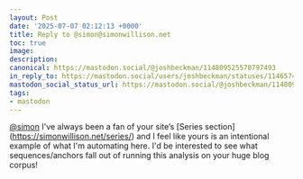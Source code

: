 ```yaml
---
layout: Post
date: '2025-07-07 02:12:13 +0000'
title: Reply to @simon@simonwillison.net
toc: true
image:
description:
canonical: https://mastodon.social/@joshbeckman/114809525570797493
in_reply_to: https://mastodon.social/users/joshbeckman/statuses/114657458052945348
mastodon_social_status_url: https://mastodon.social/@joshbeckman/114809525570797493
tags:
- mastodon
---
```


<p><span class="h-card" translate="no"><a href="https://fedi.simonwillison.net/@simon" class="u-url mention">@<span>simon</span></a></span> I&#39;ve always been a fan of your site’s [Series section](<a href="https://simonwillison.net/series/" target="_blank" rel="nofollow noopener" translate="no"><span class="invisible">https://</span><span class="">simonwillison.net/series/</span><span class="invisible"></span></a>) and I feel like yours is an intentional example of what I&#39;m automating here. I&#39;d be interested to see what sequences/anchors fall out of running this analysis on your huge blog corpus!</p>
